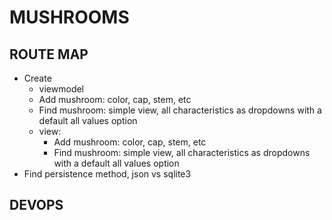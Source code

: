 ﻿# MUSHROOMS

## ROUTE MAP
 
- Create
   - viewmodel
    - Add mushroom: color, cap, stem, etc
    - Find mushroom: simple view, all characteristics as dropdowns with a default all values option
  - view:
    - Add mushroom: color, cap, stem, etc
    - Find mushroom: simple view, all characteristics as dropdowns with a default all values option
- Find persistence method, json vs sqlite3

## DEVOPS
